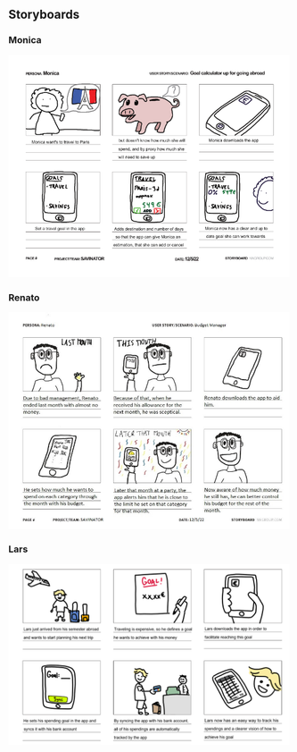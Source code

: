 <h2>Storyboards</h2>

<h3>Monica</h3>

![](/Storyboards/Monica.png)

<h3>Renato</h3>

![](/Storyboards/Renato.png)

<h3>Lars</h3>

![](/Storyboards/Lars.png)
